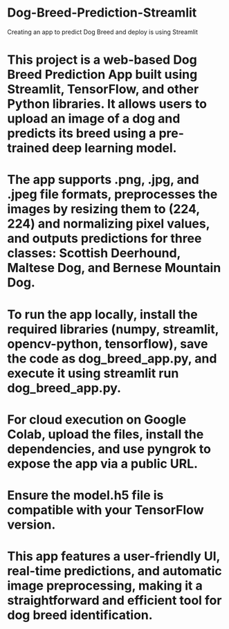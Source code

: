 # Dog-Breed-Prediction-Streamlit
Creating an app to predict Dog Breed and deploy is using Streamlit 
# This project is a web-based Dog Breed Prediction App built using Streamlit, TensorFlow, and other Python libraries. It allows users to upload an image of a dog and predicts its breed using a pre-trained deep learning model.
# The app supports .png, .jpg, and .jpeg file formats, preprocesses the images by resizing them to (224, 224) and normalizing pixel values, and outputs predictions for three classes: Scottish Deerhound, Maltese Dog, and Bernese Mountain Dog.
# To run the app locally, install the required libraries (numpy, streamlit, opencv-python, tensorflow), save the code as dog_breed_app.py, and execute it using streamlit run dog_breed_app.py.
# For cloud execution on Google Colab, upload the files, install the dependencies, and use pyngrok to expose the app via a public URL.
# Ensure the model.h5 file is compatible with your TensorFlow version.
# This app features a user-friendly UI, real-time predictions, and automatic image preprocessing, making it a straightforward and efficient tool for dog breed identification.
